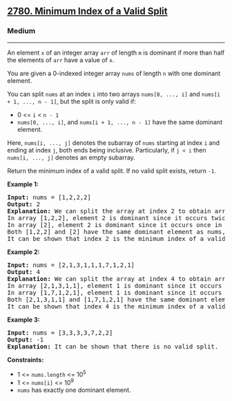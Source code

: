 <h2><a href="https://leetcode.com/problems/minimum-index-of-a-valid-split">2780. Minimum Index of a Valid Split</a></h2>
<h3>Medium</h3>
<hr>
<p>An element <code>x</code> of an integer array <code>arr</code> of length <code>m</code> is dominant if more than half the elements of <code>arr</code> have a value of <code>x</code>.</p>
<p>You are given a 0-indexed integer array <code>nums</code> of length <code>n</code> with one dominant element.</p>
<p>You can split <code>nums</code> at an index <code>i</code> into two arrays <code>nums[0, ..., i]</code> and <code>nums[i + 1, ..., n - 1]</code>, but the split is only valid if:</p>
<ul>
  <li>0 <= <code>i</code> < <code>n - 1</code></li>
  <li><code>nums[0, ..., i]</code>, and <code>nums[i + 1, ..., n - 1]</code> have the same dominant element.</li>
</ul>
<p>Here, <code>nums[i, ..., j]</code> denotes the subarray of <code>nums</code> starting at index <code>i</code> and ending at index <code>j</code>, both ends being inclusive. Particularly, if <code>j < i</code> then <code>nums[i, ..., j]</code> denotes an empty subarray.</p>
<p>Return the minimum index of a valid split. If no valid split exists, return <code>-1</code>.</p>
<p><strong>Example 1:</strong></p>
<pre>
<strong>Input:</strong> nums = [1,2,2,2]
<strong>Output:</strong> 2
<strong>Explanation:</strong> We can split the array at index 2 to obtain arrays [1,2,2] and [2].
In array [1,2,2], element 2 is dominant since it occurs twice in the array and 2 * 2 > 3.
In array [2], element 2 is dominant since it occurs once in the array and 1 * 2 > 1.
Both [1,2,2] and [2] have the same dominant element as nums, so this is a valid split.
It can be shown that index 2 is the minimum index of a valid split.
</pre>
<p><strong>Example 2:</strong></p>
<pre>
<strong>Input:</strong> nums = [2,1,3,1,1,1,7,1,2,1]
<strong>Output:</strong> 4
<strong>Explanation:</strong> We can split the array at index 4 to obtain arrays [2,1,3,1,1] and [1,7,1,2,1].
In array [2,1,3,1,1], element 1 is dominant since it occurs thrice in the array and 3 * 2 > 5.
In array [1,7,1,2,1], element 1 is dominant since it occurs thrice in the array and 3 * 2 > 5.
Both [2,1,3,1,1] and [1,7,1,2,1] have the same dominant element as nums, so this is a valid split.
It can be shown that index 4 is the minimum index of a valid split.
</pre>
<p><strong>Example 3:</strong></p>
<pre>
<strong>Input:</strong> nums = [3,3,3,3,7,2,2]
<strong>Output:</strong> -1
<strong>Explanation:</strong> It can be shown that there is no valid split.
</pre>
<p><strong>Constraints:</strong></p>
<ul>
  <li>1 <= <code>nums.length</code> <= 10<sup>5</sup></li>
  <li>1 <= <code>nums[i]</code> <= 10<sup>9</sup></li>
  <li><code>nums</code> has exactly one dominant element.</li>
</ul>
